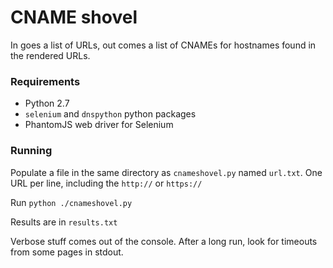 # CNAME shovel
In goes a list of URLs, out comes a list of CNAMEs for hostnames found in the rendered URLs.

### Requirements

* Python 2.7
* `selenium` and `dnspython` python packages
* PhantomJS web driver for Selenium

### Running

Populate a file in the same directory as `cnameshovel.py` named `url.txt`.  One URL per line, including the `http://` or `https://`

Run `python ./cnameshovel.py`

Results are in `results.txt`

Verbose stuff comes out of the console.  After a long run, look for timeouts from some pages in stdout.
